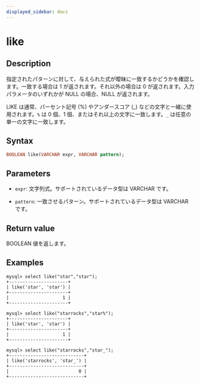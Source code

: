 ```yaml
---
displayed_sidebar: docs
---
```


# like

## Description

指定されたパターンに対して、与えられた式が曖昧に一致するかどうかを確認します。一致する場合は 1 が返されます。それ以外の場合は 0 が返されます。入力パラメータのいずれかが NULL の場合、NULL が返されます。

LIKE は通常、パーセント記号 (%) やアンダースコア (_) などの文字と一緒に使用されます。`%` は 0 個、1 個、またはそれ以上の文字に一致します。`_` は任意の単一の文字に一致します。

## Syntax

```Haskell
BOOLEAN like(VARCHAR expr, VARCHAR pattern);
```

## Parameters

- `expr`: 文字列式。サポートされているデータ型は VARCHAR です。

- `pattern`: 一致させるパターン。サポートされているデータ型は VARCHAR です。

## Return value

BOOLEAN 値を返します。

## Examples

```Plain Text
mysql> select like("star","star");
+----------------------+
| like('star', 'star') |
+----------------------+
|                    1 |
+----------------------+

mysql> select like("starrocks","star%");
+----------------------+
| like('star', 'star') |
+----------------------+
|                    1 |
+----------------------+

mysql> select like("starrocks","star_");
+----------------------------+
| like('starrocks', 'star_') |
+----------------------------+
|                          0 |
+----------------------------+
```
